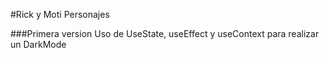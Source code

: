 #Rick y Moti Personajes

###Primera version
Uso de UseState, useEffect y useContext para realizar un DarkMode


